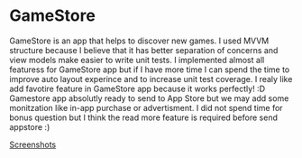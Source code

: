 # GameStore
GameStore is an app that helps to discover new games. I used MVVM structure because I believe that it has better separation of concerns and view models make easier to write unit tests. I implemented almost all featuress for GameStore app but if I have more time I can spend the time to improve auto layout experince and to increase unit test coverage. I realy like add favotire feature in GameStore app because it works perfectly! :D Gamestore app absolutly ready to send to App Store but we may add some monitzation like in-app purchase or advertisment. I did not spend time for bonus question but I think the read more feature is required before send appstore :) 

[Screenshots](./screenshot.jpg)
